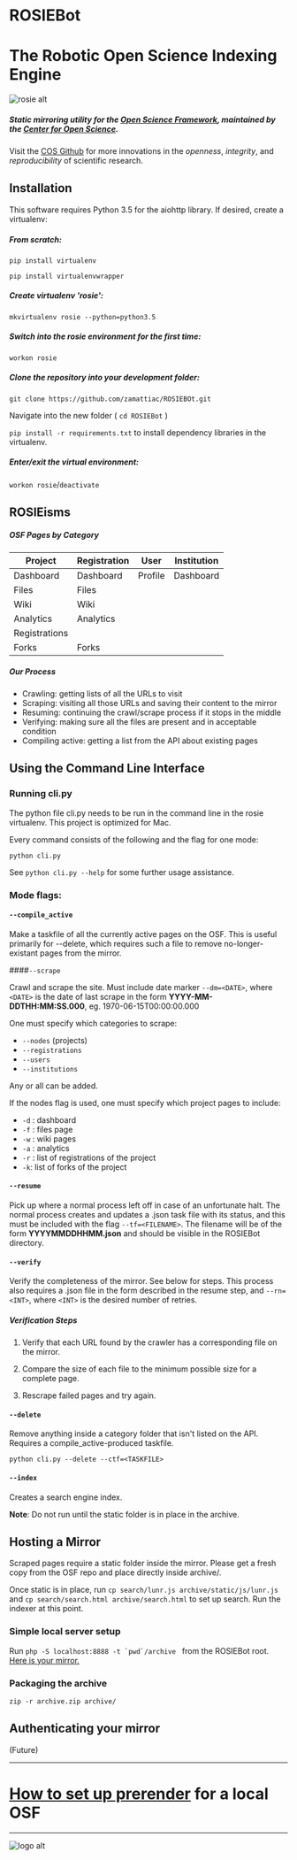# ROSIEBot
# The Robotic Open Science Indexing Engine


![rosie alt](https://cloud.githubusercontent.com/assets/15851093/16431535/109ac052-3d4f-11e6-9218-e7a457898492.png '"Eight legged wonder: 
Crawling, enduring, facing,
Despite childish fears!"  - Unknown')


##### Static mirroring utility for the [Open Science Framework](osf.io), maintained by the [Center for Open Science](cos.io).
  Visit the [COS Github](https://github.com/CenterForOpenScience/) for more innovations in the *openness*, *integrity*, and *reproducibility* of scientific research.

## Installation

This software requires Python 3.5 for the aiohttp library. If desired, create a virtualenv:

##### From scratch:

`pip install virtualenv`

`pip install virtualenvwrapper`

##### Create virtualenv 'rosie':

`mkvirtualenv rosie --python=python3.5`

##### Switch into the rosie environment for the first time: 
`workon rosie`

##### Clone the repository into your development folder:
`git clone https://github.com/zamattiac/ROSIEBOt.git`

Navigate into the new folder ( `cd ROSIEBot` )

`pip install -r requirements.txt` to install dependency libraries in the virtualenv.

##### Enter/exit the virtual environment:

`workon rosie`/`deactivate`


## ROSIEisms

##### OSF Pages by Category

| Project       | Registration | User    | Institution |
|---------------|--------------|---------|-------------|
|Dashboard      | Dashboard    | Profile | Dashboard   |
| Files         | Files        |
| Wiki          | Wiki         |
| Analytics     | Analytics    |
| Registrations |              |
| Forks         | Forks        |



##### Our Process
- Crawling: getting lists of all the URLs to visit
- Scraping: visiting all those URLs and saving their content to the mirror
- Resuming: continuing the crawl/scrape process if it stops in the middle
- Verifying: making sure all the files are present and in acceptable condition
- Compiling active: getting a list from the API about existing pages


## Using the Command Line Interface

### Running cli.py

The python file cli.py needs to be run in the command line in the rosie virtualenv. This project is optimized for Mac. 

Every command consists of the following and the flag for one mode:

```
python cli.py
```

See `python cli.py --help` for some further usage assistance.

### Mode flags:

#### `--compile_active`

Make a taskfile of all the currently active pages on the OSF. This is useful primarily for --delete, which requires such a file to remove no-longer-existant pages from the mirror.


####`--scrape`

Crawl and scrape the site. Must include date marker `--dm=<DATE>`, where `<DATE>` is the date of last scrape in the form **YYYY-MM-DDTHH:MM:SS.000**, eg. 1970-06-15T00:00:00.000

One must specify which categories to scrape:

- `--nodes` (projects)
- `--registrations`
- `--users`
- `--institutions` 

 Any or all can be added.

If the nodes flag is used, one must specify which project pages to include:

- `-d` : dashboard
- `-f` : files page
- `-w` : wiki pages
- `-a` : analytics
- `-r` : list of registrations of the project
- `-k`: list of forks of the project

#### `--resume`

Pick up where a normal process left off in case of an unfortunate halt. The normal process creates and updates a .json task file with its status, and this must be included with the flag `--tf=<FILENAME>`. The filename will be of the form **YYYYMMDDHHMM.json** and should be visible in the ROSIEBot directory. 

#### `--verify`

Verify the completeness of the mirror. See below for steps. This process also requires a .json file in the form described in the resume step, and `--rn=<INT>`, where `<INT>` is the desired number of retries. 

##### Verification Steps

1. Verify that each URL found by the crawler has a corresponding file on the mirror.


2. Compare the size of each file to the minimum possible size for a complete page.


3. Rescrape failed pages and try again.

####  `--delete`

Remove anything inside a category folder that isn't listed on the API. Requires a compile_active-produced taskfile.

`python cli.py --delete --ctf=<TASKFILE>`

#### `--index`

Creates a search engine index. 

**Note**: Do not run until the static folder is in place in the archive.


## Hosting a Mirror

Scraped pages require a static folder inside the mirror. Please get a fresh copy from the OSF repo and place directly inside archive/.

Once static is in place, run `cp search/lunr.js archive/static/js/lunr.js` and `cp search/search.html archive/search.html` to set up search. Run the indexer at this point.


### Simple local server setup
Run ``php -S localhost:8888 -t `pwd`/archive `` from the ROSIEBot root. [Here is your mirror.](http://localhost:8888)

### Packaging the archive

`zip -r archive.zip archive/` 


## Authenticating your mirror

(Future)


-----------

# [How to set up prerender](prerender.md) for a local OSF

-----------


![logo alt](https://cloud.githubusercontent.com/assets/15851093/16454893/79287ad8-3de0-11e6-9080-b90ac6ea16d4.png "'Beep boop', says Rosie.")


